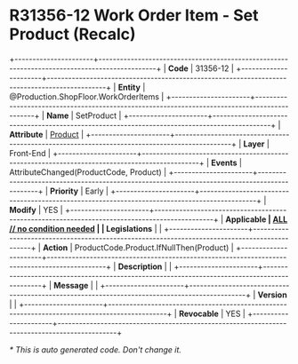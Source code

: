 ﻿---
erp.type: front-end-business-rule
erp.entity: Production.ShopFloor.WorkOrderItems
---

# R31356-12 Work Order Item - Set Product (Recalc)
+----------------------+----------------------------------------------------------------------------------------------+
| **Code**             | 31356-12                                                                                     |
+----------------------+----------------------------------------------------------------------------------------------+
| **Entity**           | @Production.ShopFloor.WorkOrderItems                                                         |
+----------------------+----------------------------------------------------------------------------------------------+
| **Name**             | SetProduct                                                                                   |
+----------------------+----------------------------------------------------------------------------------------------+
| **Attribute**        | [Product](../entities/Production.ShopFloor.WorkOrderItems.md#product)                        |
+----------------------+----------------------------------------------------------------------------------------------+
| **Layer**            | Front-End                                                                                    |
+----------------------+----------------------------------------------------------------------------------------------+
| **Events**           | AttributeChanged(ProductCode, Product)                                                       |
+----------------------+----------------------------------------------------------------------------------------------+
| **Priority**         | Early                                                                                        |
+----------------------+----------------------------------------------------------------------------------------------+
| **Modify**           | YES                                                                                          |
+----------------------+----------------------------------------------------------------------------------------------+
| **Applicable         | [ALL // no condition needed](xref:applicable-legislations)                                   |
| Legislations**       |                                                                                              |
+----------------------+----------------------------------------------------------------------------------------------+
| **Action**           | ProductCode.Product.IfNullThen(Product)                                                      |
+----------------------+----------------------------------------------------------------------------------------------+
| **Description**      |                                                                                              |
+----------------------+----------------------------------------------------------------------------------------------+
| **Message**          |                                                                                              |
+----------------------+----------------------------------------------------------------------------------------------+
| **Version**          |                                                                                              |
+----------------------+----------------------------------------------------------------------------------------------+
| **Revocable**        | YES                                                                                          |
+----------------------+----------------------------------------------------------------------------------------------+

*\* This is auto generated code. Don't change it.*
